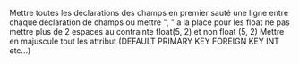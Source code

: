 Mettre toutes les déclarations des champs en premier
sauté une ligne entre chaque déclaration de champs ou mettre ",   " a la place
pour les float ne pas mettre plus de 2 espaces au contrainte float(5, 2) et non float (5,   2)
Mettre en majuscule tout les attribut (DEFAULT PRIMARY KEY FOREIGN KEY INT etc...)